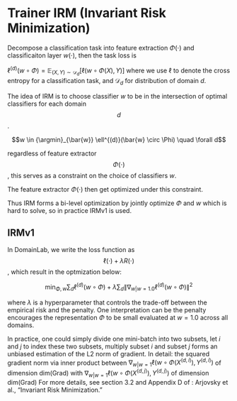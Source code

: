 # Trainer IRM (Invariant Risk Minimization)

Decompose a classification task into feature extraction $\Phi(\cdot)$ and classificaiton layer $w(\cdot)$, then the task loss is

$\ell^{(d)} (w \circ \Phi) = \mathbb{E}_{(X, Y) \sim \mathcal{D}_d}[\ell(w \circ \Phi(X), Y)]$
where we use $\ell$ to denote the cross entropy for a classification task, and $\mathcal{D}_d$ for distribution of domain $d$.

The idea of IRM is to choose classifier $w$ to be in the intersection of optimal classifiers for each domain $$d$$.

$$w \in {\argmin}_{\bar{w}} \ell^{(d)}(\bar{w} \circ \Phi) \quad \forall d$$

regardless of feature extractor $$\Phi(\cdot)$$, this serves as a constraint on the choice of classifiers $w$.

The feature extractor $\Phi(\cdot)$ then get optimized under this constraint.

Thus IRM forms a bi-level optimization by jointly optimize $\Phi$ and $w$ which is hard to solve, so in practice IRMv1 is used. 

## IRMv1

In DomainLab, we write the loss function as $$\ell(\cdot) + \lambda R(\cdot)$$, which result in the optmization below:

$$\min_{\Phi, w} \sum_{d} \ell^{(d)}(w \circ \Phi) + \lambda \sum_{d} \|\nabla_{w|w=1.0} \ell^{(d)}(w \circ \Phi)\|^2$$

where $\lambda$ is a hyperparameter that controls the trade-off between the empirical risk and the penalty. One interpretation can be the penalty encourages the representation $\Phi$ to be small evaluated at $w = 1.0$ across all domains.

In practice, one could simply divide one mini-batch into two subsets, let $i$ and $j$ to index these two subsets, multiply  subset $i$ and subset $j$ forms an unbiased estimation of the L2 norm of gradient.
In detail: the squared gradient norm via inner product between $\nabla_{w|w=1} \ell(w \circ \Phi(X^{(d, i)}), Y^{(d, i)})$ of dimension dim(Grad) with $\nabla_{w|w=1} \ell(w \circ \Phi(X^{(d, j)}), Y^{(d, j)})$ of dimension dim(Grad) For more details, see section 3.2 and Appendix D of : Arjovsky et al., “Invariant Risk Minimization.”


